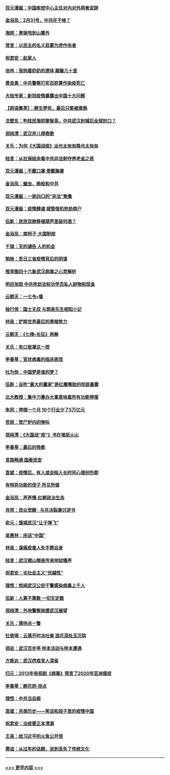 #### [双元漫画：中国疾控中心主任对内对外两套说辞](../pages/nsc993/n11921994.md?t=03081703) 
#### [金浴凤：2月31号，中共在干啥？](../pages/nsc993/n11922706.md?t=03081703) 
#### [海网：黑锅甩到山寨外](../pages/nsc993/n11922688.md?t=03081703) 
#### [常言：以民主的名义启蒙为虎作伥者](../pages/nsc993/n11922217.md?t=03081703) 
#### [祝君安：赵家人](../pages/nsc993/n11922209.md?t=03081703) 
#### [张林：我抱着奶奶的遗体 颠簸几十里](../pages/nsc993/n11920945.md?t=03081703) 
#### [费良勇：中共警察打死百姓算作染疫死亡](../pages/nsc993/n11919264.md?t=03081703) 
#### [大陆专家：新冠疫情暴露出中国十大问题](../pages/nsc993/n11919187.md?t=03081703) 
#### [【网语集萃】：醉生梦死，最后只能被煮熟](../pages/nsc993/n11918994.md?t=03081703) 
#### [戈壁东：判桂民海抓黎智英，中共武汉封城后全球封口？](../pages/nsc993/n11917982.md?t=03081703) 
#### [郑纯清：武汉弃儿得救歌](../pages/nsc993/n11917881.md?t=03081703) 
#### [关乐：为何《大国战疫》出也太匆匆隐也太匆匆](../pages/nsc993/n11917792.md?t=03081703) 
#### [陆言：从社保结余看中共非法剥夺养老金之恶](../pages/nsc993/n11917084.md?t=03081703) 
#### [双元漫画：不戴口罩 便戴胸罩](../pages/nsc993/n11916447.md?t=03081703) 
#### [金浴凤：蝗虫，肺疫和中共](../pages/nsc993/n11916904.md?t=03081703) 
#### [双元漫画：一家四口的“非法”聚集](../pages/nsc993/n11916378.md?t=03081703) 
#### [双元漫画：疫情肆虐 城管借机抢劫商户](../pages/nsc993/n11916310.md?t=03081703) 
#### [伍新：连连双肺移植葫芦里装何酒？](../pages/nsc993/n11913667.md?t=03081703) 
#### [金浴凤：南柯子·大国制疫](../pages/nsc993/n11913657.md?t=03081703) 
#### [千瑞：天的谴告  人的机会](../pages/nsc993/n11913309.md?t=03081703) 
#### [勉映：吾日三省疫情背后的阴谋](../pages/nsc993/n11913079.md?t=03081703) 
#### [推背图四十六象武汉病毒之心灵解析](../pages/nsc993/n11911761.md?t=03081703) 
#### [明目张胆 中共抢劫法轮功学员私人财物和现金](../pages/nsc993/n11910262.md?t=03081703) 
#### [云鹤天：一七令▪墙](../pages/nsc993/n11910627.md?t=03081703) 
#### [独行侠：国士无双 与郭泉先生相知小记](../pages/nsc993/n11910613.md?t=03081703) 
#### [林泉：铲除世界最后的黑暗势力](../pages/nsc993/n11909320.md?t=03081703) 
#### [云鹤天：《七律▪长征》再解](../pages/nsc993/n11909327.md?t=03081703) 
#### [关乐：有口皆罩这一捂](../pages/nsc993/n11908393.md?t=03081703) 
#### [李春草：官状病毒的临床表现](../pages/nsc993/n11908339.md?t=03081703) 
#### [吐为快：中国梦是谁的梦？](../pages/nsc993/n11906564.md?t=03081703) 
#### [伍新：自吹“最大的赢家”是红魔嘴脸的彻底暴露](../pages/nsc993/n11906407.md?t=03081703) 
#### [北大教授：集中力量办大事意味着所有功能停摆](../pages/nsc993/n11904800.md?t=03081703) 
#### [朱同：停摆一个月 10个行业少了5万亿元](../pages/nsc993/n11904498.md?t=03081703) 
#### [苦胆：焚尸炉内的惨叫](../pages/nsc993/n11904479.md?t=03081703) 
#### [郑纯清：《大国战“疫”》书在堆纸火山](../pages/nsc993/n11904450.md?t=03081703) 
#### [李春草：最后的挽歌](../pages/nsc993/n11904441.md?t=03081703) 
#### [言路畅通 国泰民安](../pages/nsc993/n11904222.md?t=03081703) 
#### [袁斌：疫情后，有人或会陷入长时间心理创伤期](../pages/nsc993/n11901514.md?t=03081703) 
#### [有特异功能的侄子 所见所做](../pages/nsc993/n11901154.md?t=03081703) 
#### [金浴凤：声声慢‧红朝政治生态](../pages/nsc993/n11899553.md?t=03081703) 
#### [肖邦：民众觉醒 · 与共决裂兼讨逆书](../pages/nsc993/n11898435.md?t=03081703) 
#### [俞元：饿城武汉“让子弹飞”](../pages/nsc993/n11898344.md?t=03081703) 
#### [吴惠林：闲话“中国”](../pages/nsc993/n11898182.md?t=03081703) 
#### [林泉：谋瘟疫害人失手葬自身](../pages/nsc993/n11897892.md?t=03081703) 
#### [陆言：武汉楼山暗夜传来地狱嚎声](../pages/nsc993/n11897033.md?t=03081703) 
#### [祝君安：论社会主义“优越性”](../pages/nsc993/n11897005.md?t=03081703) 
#### [理悟：惊闻武汉公安干警感染病毒上千人](../pages/nsc993/n11896947.md?t=03081703) 
#### [伍新：人算不算数 一切天定数](../pages/nsc993/n11893372.md?t=03081703) 
#### [郑纯清：外地警察驰援武汉展望](../pages/nsc993/n11893115.md?t=03081703) 
#### [关乐：猜拐点一瞥](../pages/nsc993/n11893020.md?t=03081703) 
#### [杜彼得：云落开时冰吐鉴 浪花深处玉沉钩](../pages/nsc993/n11892107.md?t=03081703) 
#### [郑岩：武汉百步亭 样本活动与样本遭遇](../pages/nsc993/n11892310.md?t=03081703) 
#### [方能达：武汉疠疫发人深省](../pages/nsc993/n11891376.md?t=03081703) 
#### [归元：2013年电视剧《病毒》预言了2020年亚洲瘟疫](../pages/nsc993/n11891126.md?t=03081703) 
#### [李春草：醉花阴·拐点](../pages/nsc993/n11890567.md?t=03081703) 
#### [理悟：中共当自毙](../pages/nsc993/n11890559.md?t=03081703) 
#### [袁斌：另类历史——笑话和段子里的疫情中国](../pages/nsc993/n11889243.md?t=03081703) 
#### [祝君安：治疫要正本清源](../pages/nsc993/n11889085.md?t=03081703) 
#### [王易：给习近平的火急公开信](../pages/nsc993/n11888225.md?t=03081703) 
#### [萧进：从过年的话题，说到丢失了传统文化](../pages/nsc993/n11887732.md?t=03081703) 

----
#### [ >>> 更早内容 <<< ](../indexes/nsc993-earlier.md)
